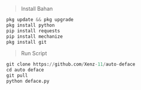 > Install Bahan
```python
pkg update && pkg upgrade
pkg install python
pip install requests
pip install mechanize
pkg install git
```
> Run Script
```python
git clone https://github.com/Xenz-11/auto-deface
cd auto deface
git pull
python deface.py
```
